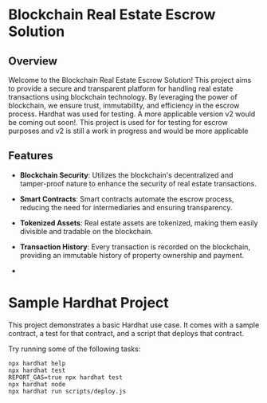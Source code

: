 # Blockchain Real Estate Escrow Solution

## Overview

Welcome to the Blockchain Real Estate Escrow Solution! This project aims to provide a secure and transparent platform for handling real estate transactions using blockchain technology. By leveraging the power of blockchain, we ensure trust, immutability, and efficiency in the escrow process.
Hardhat was used for testing.
A more applicable version v2 would be coming out soon!.
This project is used for for testing for escrow purposes and v2 is still a work in progress and would be more applicable 

## Features

- **Blockchain Security**: Utilizes the blockchain's decentralized and tamper-proof nature to enhance the security of real estate transactions.

- **Smart Contracts**: Smart contracts automate the escrow process, reducing the need for intermediaries and ensuring transparency.

- **Tokenized Assets**: Real estate assets are tokenized, making them easily divisible and tradable on the blockchain.

- **Transaction History**: Every transaction is recorded on the blockchain, providing an immutable history of property ownership and payment.

- 
# Sample Hardhat Project

This project demonstrates a basic Hardhat use case. It comes with a sample contract, a test for that contract, and a script that deploys that contract.

Try running some of the following tasks:

```shell
npx hardhat help
npx hardhat test
REPORT_GAS=true npx hardhat test
npx hardhat node
npx hardhat run scripts/deploy.js
```


